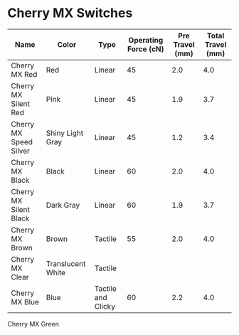 # Cherry MX Switches

Name | Color | Type | Operating Force (cN) | Pre Travel (mm) | Total Travel (mm)
-----|-------|------|----------------------|-----------------|------------------
Cherry MX Red | Red | Linear | 45 | 2.0 | 4.0
Cherry MX Silent Red | Pink | Linear | 45 | 1.9 | 3.7
Cherry MX Speed Silver | Shiny Light Gray| Linear | 45 | 1.2 | 3.4
Cherry MX Black | Black | Linear | 60 | 2.0 | 4.0
Cherry MX Silent Black | Dark Gray | Linear | 60 | 1.9 | 3.7
Cherry MX Brown | Brown | Tactile | 55 | 2.0 | 4.0
Cherry MX Clear | Translucent White | Tactile | | |
Cherry MX Blue | Blue | Tactile and Clicky | 60 | 2.2 | 4.0
Cherry MX Green
